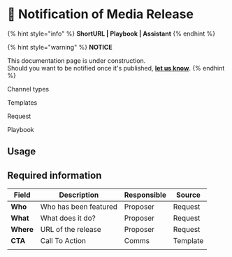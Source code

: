 # 🚧 Notification of Media Release

{% hint style="info" %}
**ShortURL | Playbook | Assistant**
{% endhint %}



{% hint style="warning" %}
**NOTICE**

This documentation page is under construction.\
Should you want to be notified once it's published, [**let us know**](https://tiof.click/TIOFTarianUpdatesService).
{% endhint %}

Channel types

Templates

Request

Playbook



## Usage





## Required information

| Field     | Description            | Responsible | Source   |
| --------- | ---------------------- | ----------- | -------- |
| **Who**   | Who has been  featured | Proposer    | Request  |
| **What**  | What does it do?       | Proposer    | Request  |
| **Where** | URL of the release     | Proposer    | Request  |
| **CTA**   | Call To Action         | Comms       | Template |
|           |                        |             |          |





